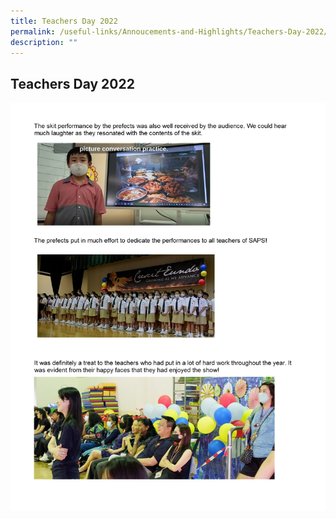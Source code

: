 ```yaml
---
title: Teachers Day 2022
permalink: /useful-links/Annoucements-and-Highlights/Teachers-Day-2022/
description: ""
---
```


## Teachers Day 2022

![](/images/teachers%20day%202022_b.jpeg)